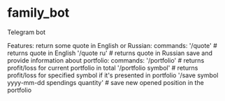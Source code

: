 # family_bot

Telegram bot

Features:
  return some quote in English or Russian:
    commands:
      '/quote' # returns quote in English
      '/quote ru' # returns quote in Russian
  save and provide information about portfolio:
    commands:
      '/portfolio' # returns profit/loss for current portfolio in total
      '/portfolio symbol' # returns profit/loss for specified symbol if it's presented in portfolio
      '/save symbol yyyy-mm-dd spendings quantity' # save new opened position in the portfolio
